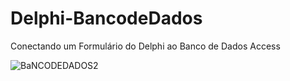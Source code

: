# Delphi-BancodeDados
Conectando um Formulário do Delphi ao Banco de Dados Access

![BaNCODEDADOS2](https://user-images.githubusercontent.com/101216376/185233853-22a5859e-ac3a-49e0-85b0-c2b28ea970f0.png)
